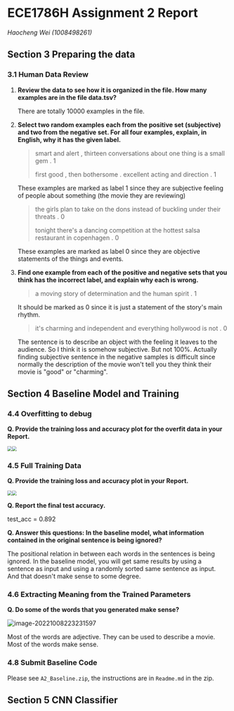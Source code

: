 # ECE1786H Assignment 2 Report

*Haocheng Wei (1008498261)*



## Section 3 Preparing the data

### 3.1 Human Data Review

1. **Review the data to see how it is organized in the file. How many examples are in the file data.tsv?**

    There are totally 10000 examples in the file.

2. **Select two random examples each from the positive set (subjective) and two from the negative set. For all four examples, explain, in English, why it has the given label.** 

    > smart and alert , thirteen conversations about one thing is a small gem . 	1
    >
    > first good , then bothersome . excellent acting and direction . 	1
    >

    These examples are marked as label 1 since they are subjective feeling of people about something (the movie they are reviewing)

    > the girls plan to take on the dons instead of buckling under their threats . 	0
    >
    > tonight there's a dancing competition at the hottest salsa restaurant in copenhagen . 	0
    >

    These examples are marked as label 0 since they are objective statements of the things and events.

3. **Find one example from each of the positive and negative sets that you think has the incorrect label, and explain why each is wrong.**

     > a moving story of determination and the human spirit . 	1
     >
     
     It should be marked as 0 since it is just a statement of the story's main rhythm.
     

     > it's charming and independent and everything hollywood is not . 	0
     >
     
     The sentence is to describe an object with the feeling it leaves to the audience. So I think it is somehow subjective. But not 100%. Actually finding subjective sentence in the negative samples is difficult since normally the description of the movie won't tell you they think their movie is "good" or "charming".


## Section 4 Baseline Model and Training

### 4.4 Overfitting to debug

**Q. Provide the training loss and accuracy plot for the overfit data in your Report.**

<img src="Report.assets/loss.png" style="zoom:67%;" /><img src="Report.assets/acc.png" style="zoom:67%;" />

### 4.5 Full Training Data

**Q. Provide the training loss and accuracy plot in your Report.**

<img src="Report.assets/nloss.png" style="zoom:67%;" /><img src="Report.assets/nacc.png" style="zoom:67%;" />

**Q. Report the final test accuracy.**

test_acc = 0.892

**Q. Answer this questions: In the baseline model, what information contained in the original sentence is being ignored?**

The positional relation in between each words in the sentences is being ignored. In the baseline model, you will get same results by using a sentence as input and using a randomly sorted same sentence as input. And that doesn't make sense to some degree.

### 4.6 Extracting Meaning from the Trained Parameters

**Q. Do some of the words that you generated make sense?**

![image-20221008223231597](Report.assets/image-20221008223231597.png)

Most of the words are adjective. They can be used to describe a movie. Most of the words make sense.

### 4.8 Submit Baseline Code

Please see `A2_Baseline.zip`, the instructions are in `Readme.md` in the zip.



## Section 5 CNN Classifier
